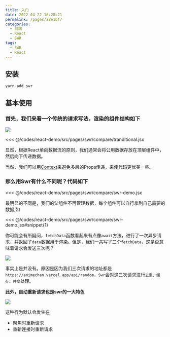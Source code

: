 ```yaml
---
title: 入门
date: 2022-04-22 16:28:21
permalink: /pages/28e1bf/
categories:
  - 前端
  - React
  - SWR
tags:
  - SWR
  - React
---
```




## 安装
```
yarn add swr
```

##  基本使用

### 首先，我们来看一个传统的请求写法，渲染的组件结构如下

![](https://s2.loli.net/2022/04/23/3SZnw1kzGKIjU9o.png)

<<< @/codes/react-demo/src/pages/swr/compare/tranditional.jsx  

显然，根据React单向数据流的原则，我们通常会将公用数据存放在顶层组件中，然后向下传递数据。

当然，我们可以用[Context](https://reactjs.org/docs/context.html)来避免多层的Props传递，来使代码更优美一些。


### 那么用Swr有什么不同呢？代码如下

<<< @/codes/react-demo/src/pages/swr/compare/swr-demo.jsx

最明显的不同是，我们的父组件不再管理数据，每个组件可以自行拿到自己需要的数据,如

<<< @/codes/react-demo/src/pages/swr/compare/swr-demo.jsx#snippet{1}

你可能会有所疑问，`fetchData`函数看起来有点像`await`方法，进行了一次异步请求，并返回了`data`数据用于渲染。但是，我们一共写了三个`fetchData`，这是否意味着请求会发送三次呢？

![](https://s2.loli.net/2022/04/23/VnFB8WT9skYdxp2.png)

事实上是并没有。原因是因为我们三次请求的地址都是`https://animechan.vercel.app/api/random`，`Swr`会对这三次请求进行`去重、缓存、共享`处理。

**此外，自动重新请求也是swr的一大特色**

![](https://s2.loli.net/2022/04/23/P8ksOa9wXJ2Mrtq.gif)

这种行为默认会发生在
- 聚焦时重新请求
- 重新连接时重新请求

